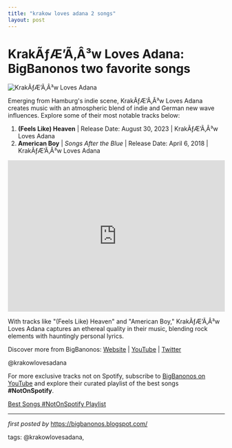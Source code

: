 ```yaml
---
title: "krakow loves adana 2 songs"
layout: post
---
```

<h1>KrakÃƒÆ’Ã‚Â³w Loves Adana: BigBanonos two favorite songs</h1>
<img alt="KrakÃƒÆ’Ã‚Â³w Loves Adana" src="https://f4.bcbits.com/img/a0695991551_10.jpg" /> <p>Emerging from Hamburg's indie scene, KrakÃƒÆ’Ã‚Â³w Loves Adana creates music with an atmospheric blend of indie and German new wave influences. Explore some of their most notable tracks below:</p> <ol> <li><strong>(Feels Like) Heaven</strong> | Release Date: August 30, 2023 | KrakÃƒÆ’Ã‚Â³w Loves Adana</li> <li><strong>American Boy</strong> | <em>Songs After the Blue</em> | Release Date: April 6, 2018 | KrakÃƒÆ’Ã‚Â³w Loves Adana</li>
</ol> <div> <iframe allow="autoplay; clipboard-write; encrypted-media; fullscreen; picture-in-picture" allowfullscreen="" frameborder="0" height="352" loading="lazy" src="https://open.spotify.com/embed/playlist/6SN1tmGui0bfVoZUoCJbkj?utm_source=generator" width="100%"></iframe>
</div> <p>With tracks like "(Feels Like) Heaven" and "American Boy," KrakÃƒÆ’Ã‚Â³w Loves Adana captures an ethereal quality in their music, blending rock elements with hauntingly personal lyrics.</p> <div> <p>Discover more from BigBanonos: <a href="https://bigbanonos.blogspot.com/">Website</a> | <a href="https://www.youtube.com/@BigBanonos">YouTube</a> | <a href="https://x.com/bigbanonos">Twitter</a></p>
</div> <!--Tags-->
<p>@krakowlovesadana</p>


<!--Subscribe and Playlist Links-->
<div>
    <p>For more exclusive tracks not on Spotify, subscribe to <a href="https://www.youtube.com/@BigBanonos" target="_blank">BigBanonos on YouTube</a> and explore their curated playlist of the best songs <strong>#NotOnSpotify</strong>.</p>
    <p><a href="https://www.youtube.com/playlist?list=PLtuNtuTatqI0kFahUCbtbfenC_ET5O_tr" target="_blank">Best Songs #NotOnSpotify Playlist<br /></a></p></div>

<hr />

<p><em>first posted by</em> <a href="https://bigbanonos.blogspot.com/" rel="noopener" target="_new">https://bigbanonos.blogspot.com/</a></p>

<p>tags: @krakowlovesadana,</p>
